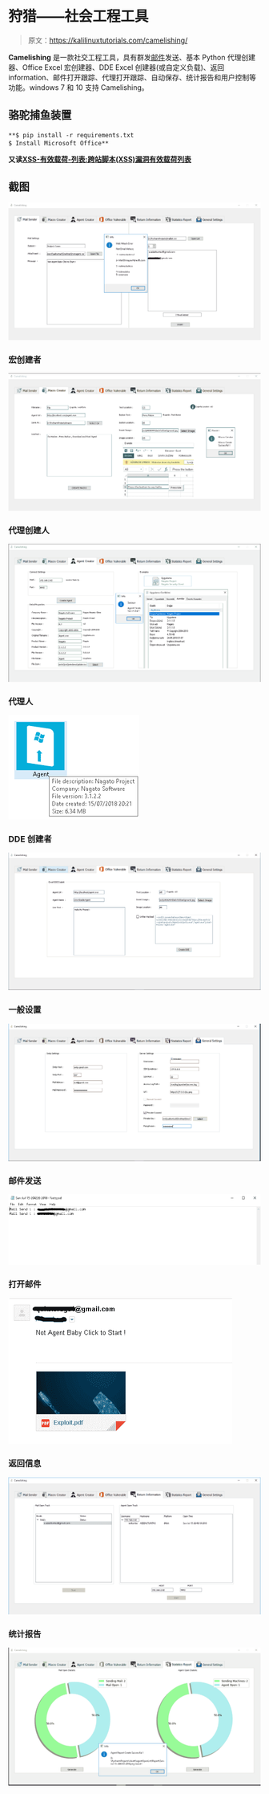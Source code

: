 # 狩猎——社会工程工具

> 原文：<https://kalilinuxtutorials.com/camelishing/>

**Camelishing** 是一款社交工程工具，具有群发[邮件](https://techincidents.com/disposable-temporary-email-address/)发送、基本 Python 代理创建器、Office Excel 宏创建器、DDE Excel 创建器(或自定义负载)、返回 i̇nformation、邮件打开跟踪、代理打开跟踪、自动保存、统计报告和用户控制等功能。windows 7 和 10 支持 Camelishing。

## **骆驼捕鱼装置**

```
**$ pip install -r requirements.txt
$ Install Microsoft Office**
```

**又读[XSS-有效载荷-列表:跨站脚本(XSS)漏洞有效载荷列表](https://kalilinuxtutorials.com/xss-payload-list/)**

## **截图**

![](img//be997227e5e06423eaf085ee8d6cf98d.png)

### **宏创建者**

![](img//e27efce557eddf6e7a1ac407035c55dc.png)

### **代理创建人**

![](img//7e9013545c70add247166350c8eb4106.png)

### **代理人**

![](img//7ba712459e5324b48f56351a480b53a1.png)

### **DDE 创建者**

![](img//dfe7bb6e2262310e3f22da992303bbcc.png)

### **一般设置**

![](img//749fac4a8e15aa253850f8e65cc1f885.png)

### **邮件发送**

![](img//b20404009a11dd0201a227f0797c1d0f.png)

### **打开邮件**

![](img//d751a6b20b1d031b7d5023d669e1df45.png)

### **返回信息**

![](img//4bb8b9daaee38a97d9e22bc7f1839997.png)

### **统计报告**

![](img//9fc5e465875c42b7d58c113684ee11a5.png)